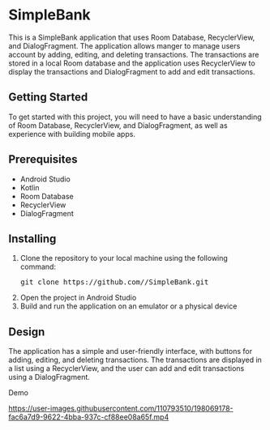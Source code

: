 <h1>SimpleBank</h1>
<p>This is a SimpleBank application that uses Room Database, RecyclerView, and DialogFragment. The application allows manger to manage users account  by adding, editing, and deleting transactions. The transactions are stored in a local Room database and the application uses RecyclerView to display the transactions and DialogFragment to add and edit transactions.</p>
<h2>Getting Started</h2>
<p>To get started with this project, you will need to have a basic understanding of Room Database, RecyclerView, and DialogFragment, as well as experience with building mobile apps.</p>
<h2>Prerequisites</h2>
<ul>
    <li>Android Studio</li>
    <li>Kotlin</li>
    <li>Room Database</li>
    <li>RecyclerView</li>
    <li>DialogFragment</li>
</ul>
<h2>Installing</h2>
<ol>
    <li>Clone the repository to your local machine using the following command:
<pre>
git clone https://github.com/<el-sayed-mustafa>/SimpleBank.git
</pre>
    </li>
    <li>Open the project in Android Studio</li>
    <li>Build and run the application on an emulator or a physical device</li>
</ol>
<h2>Design</h2>
<p>The application has a simple and user-friendly interface, with buttons for adding, editing, and deleting transactions. The transactions are displayed in a list using a RecyclerView, and the user can add and edit transactions using a DialogFragment.</p>
Demo

https://user-images.githubusercontent.com/110793510/198069178-fac6a7d9-9622-4bba-937c-cf88ee08a65f.mp4

